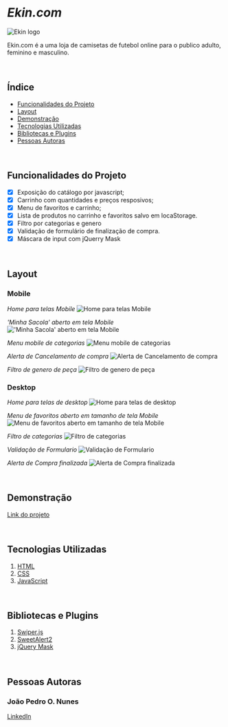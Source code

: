 # *Ekin.com*

![Ekin logo](./img/readme/readme-ekin-logo.jpg)

Ekin.com é a uma loja de camisetas de futebol online para o publico adulto, feminino e masculino. 

&nbsp;

## Índice
- <a href="#funcionalidades-do-projeto">Funcionalidades do Projeto</a>
- <a href="#layout">Layout</a>
- <a href="#demonstração">Demonstração</a>
- <a href="#tecnologias-utilizadas">Tecnologias Utilizadas</a>
- <a href="#bibliotecas-e-plugins">Bibliotecas e Plugins</a>
- <a href="#pessoas-autoras">Pessoas Autoras</a>

&nbsp;

## Funcionalidades do Projeto
- [x] Exposição do catálogo por javascript;
- [x] Carrinho com quantidades e preços resposivos;
- [x] Menu de favoritos e carrinho;
- [x] Lista de produtos no carrinho e favoritos salvo em locaStorage.
- [x] Filtro por categorias e genero
- [x] Validação de formulário de finalização de compra.
- [x] Máscara de input com jQuerry Mask

&nbsp;

## Layout


### Mobile

*Home para telas Mobile*
![Home para telas Mobile](./img/readme/home-mobile.png)

*'Minha Sacola' aberto em tela Mobile*
!['Minha Sacola' aberto em tela Mobile](./img/readme/carrinho-mobile.png)

*Menu mobile de categorias*
![Menu mobile de categorias](./img/readme/menu-categoria-mobile.png)

*Alerta de Cancelamento de compra*
![Alerta de Cancelamento de compra](./img/readme/checkout-cancelar-mobile.jpg)

*Filtro de genero de peça*
![Filtro de genero de peça](./img/readme/filtro-fem-mobile.png)

### Desktop

*Home para telas de desktop*
![Home para telas de desktop](./img/readme/home-desktop.png)

*Menu de favoritos aberto em tamanho de tela Mobile*
![Menu de favoritos aberto em tamanho de tela Mobile](./img/readme/favorito-desktop.png)

*Filtro de categorias*
![Filtro de categorias](./img/readme/filtro-categorias-desktop.png)

*Validação de Formulario*
![Validação de Formulario](./img/readme/checkout-formulario-desktop.jpg)

*Alerta de Compra finalizada*
![Alerta de Compra finalizada](./img/readme/checkout-finalizar-desktop.jpg)


&nbsp;

## Demonstração

[Link do projeto](https://ekin-shop.vercel.app)

&nbsp;

## Tecnologias Utilizadas

1. [HTML](https://www.w3.org/html/)
2. [CSS](https://www.css3.com)
3. [JavaScript](https://www.javascript.com)

&nbsp;

## Bibliotecas e Plugins

1. [Swiper.js](https://swiperjs.com)
2. [SweetAlert2](https://sweetalert2.github.io)
3. [jQuery Mask](https://igorescobar.github.io/jQuery-Mask-Plugin/)

&nbsp;

## Pessoas Autoras

### João Pedro O. Nunes
[LinkedIn](url)

&nbsp;
